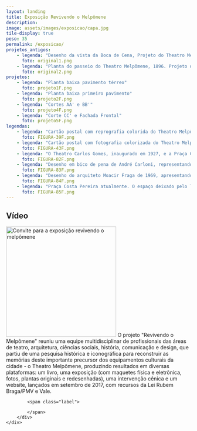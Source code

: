 ```yaml
---
layout: landing
title: Exposição Revivendo o Melpômene
description: 
image: assets/images/exposicao/capa.jpg
tile-display: true
peso: 35
permalink: /exposicao/
projetos_antigos:
    - legenda: "Desenho da vista da Boca de Cena, Projeto do Theatro Melpômene, Filinto Santoro, 1895. Fonte: Arquivo Público do Estado do Espirito Santo – APEES."
      foto: original1.png
    - legenda: "Planta do passeio do Theatro Melpômene, 1896. Projeto do Theatro Melpômene. Planta do passeio do Theatro, 1986. Autoria do desenho: assinatura ilegível. Prefeitura Municipal de Vitória. Fonte: Arquivo Público do Estado do Espirito Santo – APEES."
      foto: original2.png
projetos:
    - legenda: "Planta baixa pavimento térreo"
      foto: projeto1F.png
    - legenda: "Planta baixa primeiro pavimento"
      foto: projeto2F.png
    - legenda: "Cortes AA' e BB'"
      foto: projeto4F.png
    - legenda: "Corte CC' e Fachada Frontal"
      foto: projeto5F.png
legendas:
    - legenda: "Cartão postal com reprografia colorida do Theatro Melpômene, 1906. Fonte: Coleções Especiais da Biblioteca Central da UFES, Acervo Fotográfico MÁRIO ARISTIDES FREIRE, P. 20 Foto 297."
      foto: FIGURA-39F.png
    - legenda: "Cartão postal com fotografia colorizada do Theatro Melpômene. Fonte: Publicado em Facebook/Fotos Antigas do Espírito Santo, por Marcos José Andrade em 09/12/2013."
      foto: FIGURA-43F.png
    - legenda: "O Theatro Carlos Gomes, inaugurado em 1927, e a Praça Costa Pereira já remodelada, em 1928. Fonte: Acervo Fotográfico do Arquivo Público Municipal de Vitória, Foto 5.364."
      foto: FIGURA-82F.png
    - legenda: "Desenho em bico de pena de André Carloni, representando o Largo da Conceição e o Theatro Melpômene em 1905, Vitória, 1961. Fonte: Coleções Especiais da Biblioteca Central da Universidade Federal do Espírito Santo - UFES, Acervo de Desenhos (bico de pena) de André Carloni."
      foto: FIGURA-83F.png
    - legenda: "Desenho do arquiteto Moacir Fraga de 1969, apresentando o Theatro Melpômene em 1922, “em dia de grande récita”. Fonte: Instituto do Patrimônio Histórico e Artístico Nacional do Espírito Santo (IPHAN-ES), Foto VTR-2611."
      foto: FIGURA-84F.png
    - legenda: "Praça Costa Pereira atualmente. O espaço deixado pelo Theatro Melpômene fica evidente no território. O palco estaria no local do edifício do Hotel/Farmácia/Lanchonete, e a plateia e áreas sociais ficavam no vazio ocupado pela mini-praça e vias de circulação da localidade. O acesso à rua Graciano Neves não seria o mesmo se o teatro ainda estivesse ali. Foto: Colette Dantas"
      foto: FIGURA-85F.png
---
```


<h2>Vídeo</h2>
<div class="box alt">
    <div class="row uniform">
        <div class="6u">
            <span class="image">
                <img src="{{ site.baseurl }}/assets/images/exposicao/capa.jpg" alt="Convite para a exposição revivendo o melpômene" height="300" />
                <span class="label">
                O projeto "Revivendo o Melpômene" reuniu uma equipe multidisciplinar de profissionais das áreas de teatro, arquitetura, ciências sociais, história, comunicação e design, que partiu de uma pesquisa histórica e iconográfica para reconstruir as memórias deste importante precursor dos equipamentos culturais da cidade - o Theatro Melpômene, produzindo resultados em diversas plataformas: um livro, uma exposição (com maquetes física e eletrônica, fotos, plantas originais e redesenhadas), uma intervenção cênica e um website, lançados em setembro de 2017, com recursos da Lei Rubem Braga/PMV e Vale.
                </span>
            </span>

            <span class="label">

            </span>
        </div>
    </div>
</div>

